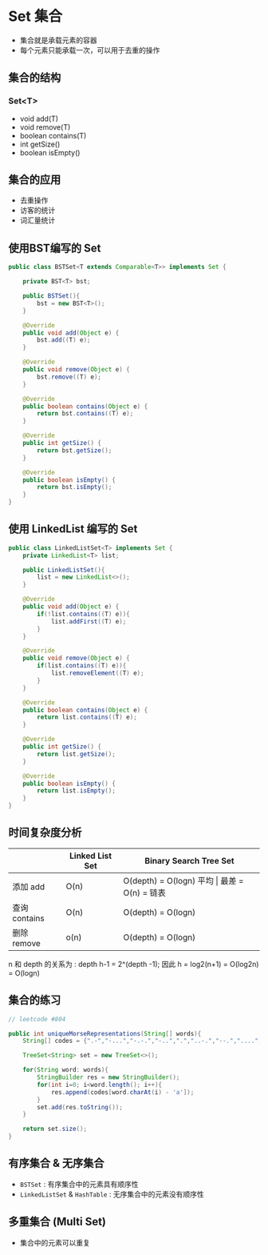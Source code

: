 # Set 集合

* 集合就是承载元素的容器
* 每个元素只能承载一次，可以用于去重的操作



## 集合的结构

### Set\<T>

* void add(T)
* void remove(T)
* boolean contains(T)
* int getSize()
* boolean isEmpty()



## 集合的应用

* 去重操作
* 访客的统计
* 词汇量统计



## 使用BST编写的 Set

```java
public class BSTSet<T extends Comparable<T>> implements Set {

    private BST<T> bst;

    public BSTSet(){
        bst = new BST<T>();
    }

    @Override
    public void add(Object e) {
        bst.add((T) e);
    }

    @Override
    public void remove(Object e) {
        bst.remove((T) e);
    }

    @Override
    public boolean contains(Object e) {
        return bst.contains((T) e);
    }

    @Override
    public int getSize() {
        return bst.getSize();
    }

    @Override
    public boolean isEmpty() {
        return bst.isEmpty();
    }
}
```



## 使用 LinkedList 编写的 Set

```java
public class LinkedListSet<T> implements Set {
    private LinkedList<T> list;

    public LinkedListSet(){
        list = new LinkedList<>();
    }

    @Override
    public void add(Object e) {
        if(!list.contains((T) e)){
            list.addFirst((T) e);
        }
    }

    @Override
    public void remove(Object e) {
        if(list.contains((T) e)){
            list.removeElement((T) e);
        }
    }

    @Override
    public boolean contains(Object e) {
        return list.contains((T) e);
    }

    @Override
    public int getSize() {
        return list.getSize();
    }

    @Override
    public boolean isEmpty() {
        return list.isEmpty();
    }
}
```



## 时间复杂度分析

|               | Linked List Set | Binary Search Tree Set                        |
| ------------- | --------------- | --------------------------------------------- |
| 添加 add      | O(n)            | O(depth) = O(logn) 平均 \| 最差 = O(n) = 链表 |
| 查询 contains | O(n)            | O(depth) = O(logn)                            |
| 删除 remove   | o(n)            | O(depth) = O(logn)                            |



<p class="warn">n 和 depth 的关系为 : depth h-1 = 2^(depth -1); 因此 h = log2(n+1) = O(log2n) = O(logn)</p>



## 集合的练习

```java
// leetcode #804

public int uniqueMorseRepresentations(String[] words){
    String[] codes = {".-","-...","-.-.","-..",".","..-.","--.","....","..",".---","-.-",".-..","--","-.","---",".--.","--.-",".-.","...","-","..-","...-",".--","-..-","-.--","--.."};

    TreeSet<String> set = new TreeSet<>();

    for(String word: words){
        StringBuilder res = new StringBuilder();
        for(int i=0; i<word.length(); i++){
            res.append(codes[word.charAt(i) - 'a']);
        }
        set.add(res.toString());
    }

    return set.size();
}
```



## 有序集合 & 无序集合

* `BSTSet` : 有序集合中的元素具有顺序性
* `LinkedListSet` & `HashTable` :  无序集合中的元素没有顺序性



## 多重集合 (Multi Set)

* 集合中的元素可以重复